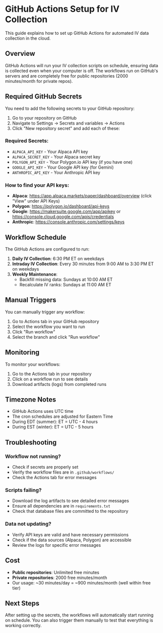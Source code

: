 # GitHub Actions Setup for IV Collection

This guide explains how to set up GitHub Actions for automated IV data collection in the cloud.

## Overview

GitHub Actions will run your IV collection scripts on schedule, ensuring data is collected even when your computer is off. The workflows run on GitHub's servers and are completely free for public repositories (2000 minutes/month for private repos).

## Required GitHub Secrets

You need to add the following secrets to your GitHub repository:

1. Go to your repository on GitHub
2. Navigate to Settings → Secrets and variables → Actions
3. Click "New repository secret" and add each of these:

### Required Secrets:
- `ALPACA_API_KEY` - Your Alpaca API key
- `ALPACA_SECRET_KEY` - Your Alpaca secret key
- `POLYGON_API_KEY` - Your Polygon.io API key (if you have one)
- `GOOGLE_API_KEY` - Your Google API key (for Gemini)
- `ANTHROPIC_API_KEY` - Your Anthropic API key

### How to find your API keys:
- **Alpaca**: https://app.alpaca.markets/paper/dashboard/overview (click "View" under API Keys)
- **Polygon**: https://polygon.io/dashboard/api-keys
- **Google**: https://makersuite.google.com/app/apikey or https://console.cloud.google.com/apis/credentials
- **Anthropic**: https://console.anthropic.com/settings/keys

## Workflow Schedule

The GitHub Actions are configured to run:

1. **Daily IV Collection**: 6:30 PM ET on weekdays
2. **Intraday IV Collection**: Every 30 minutes from 9:00 AM to 3:30 PM ET on weekdays
3. **Weekly Maintenance**:
   - Backfill missing data: Sundays at 10:00 AM ET
   - Recalculate IV ranks: Sundays at 11:00 AM ET

## Manual Triggers

You can manually trigger any workflow:
1. Go to Actions tab in your GitHub repository
2. Select the workflow you want to run
3. Click "Run workflow"
4. Select the branch and click "Run workflow"

## Monitoring

To monitor your workflows:
1. Go to the Actions tab in your repository
2. Click on a workflow run to see details
3. Download artifacts (logs) from completed runs

## Timezone Notes

- GitHub Actions uses UTC time
- The cron schedules are adjusted for Eastern Time
- During EDT (summer): ET = UTC - 4 hours
- During EST (winter): ET = UTC - 5 hours

## Troubleshooting

### Workflow not running?
- Check if secrets are properly set
- Verify the workflow files are in `.github/workflows/`
- Check the Actions tab for error messages

### Scripts failing?
- Download the log artifacts to see detailed error messages
- Ensure all dependencies are in `requirements.txt`
- Check that database files are committed to the repository

### Data not updating?
- Verify API keys are valid and have necessary permissions
- Check if the data sources (Alpaca, Polygon) are accessible
- Review the logs for specific error messages

## Cost

- **Public repositories**: Unlimited free minutes
- **Private repositories**: 2000 free minutes/month
- Our usage: ~30 minutes/day = ~900 minutes/month (well within free tier)

## Next Steps

After setting up the secrets, the workflows will automatically start running on schedule. You can also trigger them manually to test that everything is working correctly.